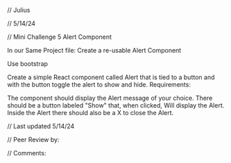 // Julius

// 5/14/24

// Mini Challenge 5 Alert Component

In our Same Project file: Create a re-usable Alert Component

Use bootstrap

Create a simple React component called Alert that is tied to a button and with the button toggle the alert to show and hide. Requirements:

The component should display the Alert message of your choice.
There should be a button labeled "Show" that, when clicked, Will display the Alert.
Inside the Alert there should also be a X to close the Alert.

// Last updated 5/14/24

// Peer Review by:

// Comments: 

